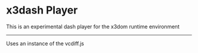 x3dash Player
=============

This is an experimental dash player for the x3dom runtime environment

---

Uses an instance of the vcdiff.js
